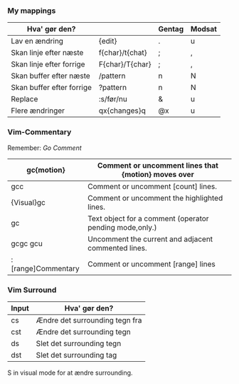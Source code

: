 
### My mappings

| Hva' gør den?             |                 | Gentag | Modsat |
|---------------------------|-----------------|--------|--------|
| Lav en ændring            | {edit}          | .      | u      |
| Skan linje efter næste    | f{char}/t{chat} | ;      | ,      |
| Skan linje efter forrige  | F{char}/T{char} | ;      | ,      |
| Skan buffer efter næste   | /pattern<cr>    | n      | N      |
| Skan buffer efter forrige | ?pattern<cr>    | n      | N      |
| Replace                   | :s/før/nu       | &      | u      |
| Flere ændringer           | qx{changes}q    | @x     | u      |



### Vim-Commentary

Remember: *Go Comment*

| gc{motion}         | Comment or uncomment lines that {motion} moves over     |
|--------------------|---------------------------------------------------------|
| gcc                | Comment or uncomment [count] lines.                     |
| {Visual}gc         | Comment or uncomment the highlighted lines.             |
| gc                 | Text object for a comment (operator pending mode,only.) |
| gcgc gcu           | Uncomment the current and adjacent commented lines.     |
| :[range]Commentary | Comment or uncomment [range] lines                      |

### Vim Surround


| Input	 	     | Hva' gør den?					       |
|--------------------|---------------------------------------------------------|
| cs<fra><til>       | Ændre det surrounding tegn fra <fra> <til>              |
| cst<til>           | Ændre det surrounding tegn <til>		               |
| ds<tegn>  	     | Slet det surrounding tegn 			       |
| dst<tegn>          | Slet det surrounding tag 		               |

S in visual mode for at ændre surrounding.

